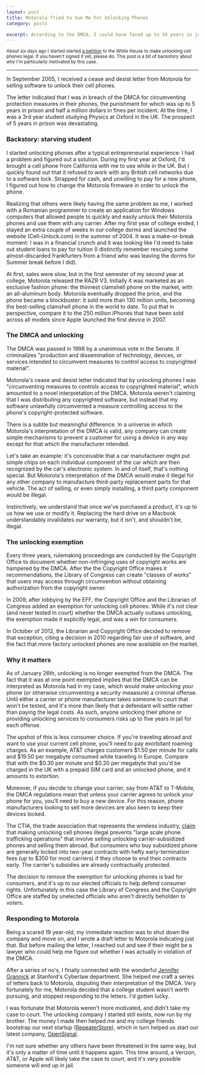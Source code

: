 ```yaml
---
layout: post
title: Motorola Tried to Sue Me For Unlocking Phones
category: posts

excerpt: According to the DMCA, I could have faced up to 10 years in jail. Read the story, and why I started an petition to the White House to keep unlocking legal.
---
```


<sub>About six days ago I started started [a petition](https://petitions.whitehouse.gov/petition/make-unlocking-cell-phones-legal/1g9KhZG7) to the White House to make unlocking cell phones legal. If you haven't signed it yet, please do. This post is a bit of backstory about why I'm particularly motivated by this case.</sub>

---
 


In September 2005, I received a cease and desist letter from Motorola for selling software to unlock their cell phones. 

The letter indicated that I was in breach of the DMCA for circumventing protection measures in their phones, the punishment for which was up to 5 years in prison and half a million dollars in fines per incident. At the time, I was a 3rd year student studying Physics at Oxford in the UK. The prospect of 5 years in prison was devastating. 

### Backstory: starving student
I started unlocking phones after a typical entrepreneurial experience: I had a problem and figured out a solution. During my first year at Oxford, I'd brought a cell phone from California with me to use while in the UK. But I quickly found out that it refused to work with any British cell networks due to a software lock. Strapped for cash, and unwilling to pay for a new phone, I figured out how to change the Motorola firmware in order to unlock the phone.

Realizing that others were likely having the same problem as me, I worked with a Romanian programmer to create an application for Windows computers that allowed people to quickly and easily unlock their Motorola phones and use them with any carrier.  After my first year of college ended, I stayed an extra couple of weeks in our college dorms and launched the website (Cell-Unlock.com) in the summer of 2004. It was a make-or-break moment: I was in a financial crunch and it was looking like I'd need to take out student loans to pay for tuition (I distinctly remember rescuing some almost-discarded frankfurters from a friend who was leaving the dorms for Summer break before I did).

At first, sales were slow, but in the first semester of my second year at college, Motorola released the RAZR V3. Initially it was marketed as an exclusive fashion phone: the thinnest clamshell phone on the market, with an all-aluminum body. Motorola eventually dropped the price, and the phone became a blockbuster: it sold more than 130 million units, becoming the best-selling clamshell phone in the world to date. To put that in perspective, compare it to the 250 million iPhones that have been sold across all models since Apple launched the first device in 2007.

### The DMCA and unlocking
The DMCA was passed in 1998 by a unanimous vote in the Senate. It criminalizes "production and dissemination of technology, devices, or services intended to circumvent measures to control access to copyrighted material".

Motorola's cease and desist letter indicated that by unlocking phones I was "circumventing measures to controls access to copyrighted material", which amounted to a novel interpretation of the DMCA. Motorola weren't claiming that I was distributing any copyrighted software, but instead that my software unlawfully circumvented a measure controlling access to the phone's copyright-protected software.

There is a subtle but meaningful difference. In a universe in which Motorola's interpretation of the DMCA is valid, any company can create simple mechanisms to prevent a customer for using a device in any way except for that which the manufacturer intended.

Let's take an example: it's conceivable that a car manufacturer might put simple chips on each individual component of the car which are then recognized by the car's electronic system. In and of itself, that's nothing special. But Motorola's interpretation of the DMCA would make it illegal for any other company to manufacture third-party replacement parts for that vehicle. The act of selling, or even simply installing, a third party component would be illegal.

Instinctively, we understand that once we've purchased a product, it's up to us how we use or modify it. Replacing the hard drive on a Macbook understandably invalidates our warranty, but it isn't, and shouldn't be, illegal.

### The unlocking exemption

Every three years, rulemaking proceedings are conducted by the Copyright Office to document whether non-infringing uses of copyright works are hampered by the DMCA. After the the Copyright Office makes it recommendations, the Library of Congress can create "classes of works" that users may access through circumvention without obtaining authorization from the copyright owner.

In 2009, after lobbying by the EFF, the Copyright Office and the Librarian of Congress added an exemption for unlocking cell phones. While it's not clear (and never tested in court) whether the DMCA actually outlaws unlocking, the exemption made it explicitly legal, and was a win for consumers.

In October of 2012, the Librarian and Copyright Office decided to remove that exception, citing a decision in 2010 regarding fair use of software, and the fact that more factory unlocked phones are now available on the market.

### Why it matters
As of January 26th, unlocking is no longer exempted from the DMCA. The fact that it was at one point exempted implies that the DMCA can be interpreted as Motorola had in my case, which would make unlocking your phone (or otherwise circumventing a security meaasure) a criminal offense. Until either a carrier or phone manufacturer takes someone to court that won't be tested, and it's more than likely that a defendant will settle rather than paying the legal costs. As such, anyone unlocking their phone or providing unlocking services to consumers risks up to five years in jail for each offense.

The upshot of this is less consumer choice. If you're traveling abroad and want to use your current cell phone, you'll need to pay exorbitant roaming charges. As an example, AT&T charges customers $1.50 per minute for calls and $19.50 per megabyte consumed while traveling in Europe. Compare that with the $0.30 per minute and $0.20 per megabyte that you'd be charged in the UK with a prepaid SIM card and an unlocked phone, and it amounts to extortion.

Moreover, if you decide to change your carrier, say from AT&T to T-Mobile, the DMCA regulations mean that unless your carrier agrees to unlock your phone for you, you'll need to buy a new device. For this reason, phone manufacturers looking to sell more devices are also keen to keep their devices locked.

The CTIA, the trade association that represents the wireless industry, [claim](http://blog.ctia.org/2013/01/26/unlocked-devices/) that making unlocking cell phones illegal prevents "large scale phone trafficking operations" that involve selling unlocking carrier-subsidized phones and selling them abroad. But consumers who buy subsidized phone are generally locked into two-year contracts with hefty early-termination fees (up to $350 for most carriers) if they choose to end their contracts early. The carrier's subsidies are already contractually protected.

The decision to remove the exemption for unlocking phones is bad for consumers, and it's up to our elected officials to help defend consumer rights. Unfortunately in this case the Library of Congress and the Copyright Office are staffed by unelected officials who aren't directly beholden to voters. 

### Responding to Motorola
Being a scared 19 year-old, my immediate reaction was to shut down the company and move on, and I wrote a draft letter to Motorola indicating just that. But before mailing the letter, I reached out and see if their might be a lawyer who could help me figure out whether I was actually in violation of the DMCA.

After a series of no's, I finally connected with the wonderful [Jennifer Grannick](https://twitter.com/granick) at Stanford's Cyberlaw department. She helped me craft a series of letters back to Motorola, disputing their interpretation of the DMCA. Very fortunately for me, Motorola decided that a college student wasn't worth pursuing, and stopped responding to the letters. I'd gotten lucky.

I was fortunate that Motorola weren't more motivated, and didn't take my case to court. The unlocking company I started still exists, now run by my brother. The money I made then helped me and my college friends bootstrap our next startup ([RepeaterStore](http://repeaterstore.com)), which in turn helped us start our latest company, [OpenSignal](http://opensignal.com). 

I'm not sure whether any others have been threatened in the same way, but it's only a matter of time until it happens again. This time around, a Verizon, AT&T, or Apple will likely take the case to court, and it's very possible someone will end up in jail.



















